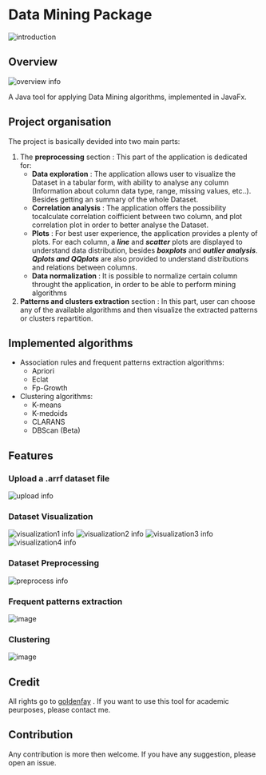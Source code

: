 # Data Mining Package 
![introduction](./assets/images/intro.gif)


## Overview

![overview info](./assets/images/main_window.png)

A Java tool for applying Data Mining algorithms, implemented in JavaFx.


## Project organisation

The project is basically devided into two main parts:
 1. The **preprocessing** section :  This part of the application is dedicated for:
 	- **Data exploration** : The application allows user to visualize the Dataset in a tabular form, with ability to analyse any column (Information about column data type, range, missing values, etc..). Besides getting an summary of the whole Dataset.
 	- **Correlation analysis** : The application offers the possibility tocalculate correlation coifficient between two column, and plot correlation plot in order to better analyse the Dataset.
 	- **Plots** : For best user experience, the application provides a plenty of plots. For each column, a ***line*** and ***scatter*** plots are displayed to understand data distribution, besides ***boxplots*** and ***outlier analysis***. ***Qplots and QQplots*** are also provided to understand distributions and relations between columns.
 	- **Data normalization** : It is possible to normalize certain column throught the application,  in order to be able to perform mining algorithms 
 2. **Patterns and clusters extraction** section :  In this part, user can choose any of the available algorithms and then visualize the extracted patterns or clusters repartition.


## Implemented algorithms
- Association rules and frequent patterns  extraction algorithms: 
	- Apriori
	- Eclat
	- Fp-Growth
- Clustering algorithms:
	- K-means
	- K-medoids
	- CLARANS
	- DBScan (Beta)
	

## Features

 ### Upload a .arrf dataset file


 ![upload info](./assets/images/choose_dataset.png)
 
 ### Dataset Visualization


 ![visualization1 info](./assets/images/visualization_1.png)
 ![visualization2 info](./assets/images/visualization_2.png)
 ![visualization3 info](./assets/images/visualization_3.png)
 ![visualization4 info](./assets/images/visualization_4.png)

 ### Dataset Preprocessing


 ![preprocess info](./assets/images/preprocessing.png)
 ### Frequent patterns extraction


 ![image](./assets/images/apriori.png)

 
 ### Clustering


 ![image](./assets/images/clustering.png)

## Credit

All rights go to [goldenfay](https://github.com/goldenfay) . If you want to use this tool for academic peurposes, please contact me.

## Contribution

Any contribution is more then welcome. If you have any suggestion, please open an issue.